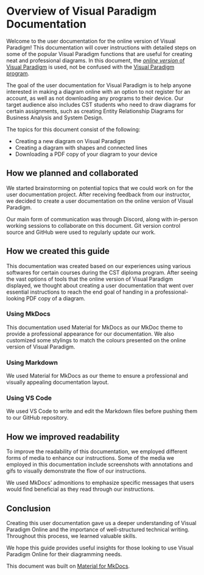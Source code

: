 # Overview of Visual Paradigm Documentation

Welcome to the user documentation for the online version of Visual Paradigm! This documentation will cover instructions with detailed steps on some of the popular Visual Paradigm functions that are useful for creating neat and professional diagrams. In this document, the [*online version* of Visual Paradigm](https://online.visual-paradigm.com/) is used, not be confused with the [Visual Paradigm program](https://www.visual-paradigm.com/).


The goal of the user documentation for Visual Paradigm is to help anyone interested in making a diagram online with an option to not register for an account, as well as not downloading any programs to their device. Our target audience also includes CST students who need to draw diagrams for certain assignments, such as creating Entity Relationship Diagrams for Business Analysis and System Design. 

The topics for this document consist of the following:
- Creating a new diagram on Visual Paradigm
- Creating a diagram with shapes and connected lines
- Downloading a PDF copy of your diagram to your device

## How we planned and collaborated

We started brainstorming on potential topics that we could work on for the user documentation project. After receiving feedback from our instructor, we decided to create a user documentation on the online version of Visual Paradigm. 

Our main form of communication was through Discord, along with in-person working sessions to collaborate on this document. Git version control source and GitHub were used to regularly update our work.

## How we created this guide

This documentation was created based on our experiences using various softwares for certain courses during the CST diploma program. After seeing the vast options of tools that the online version of Visual Paradigm displayed, we thought about creating a user documentation that went over essential instructions to reach the end goal of handing in a professional-looking PDF copy of a diagram.

### Using MkDocs

This documentation used Material for MkDocs as our MkDoc theme to provide a professional appearance for our documentation. We also customized some stylings to match the colours presented on the online version of Visual Paradigm.

### Using Markdown

We used Material for MkDocs as our theme to ensure a professional and visually appealing documentation layout. 
### Using VS Code

We used VS Code to write and edit the Markdown files before pushing them to our GitHub repository.

## How we improved readability

To improve the readability of this documentation, we employed different forms of media to enhance our instructions. Some of the media we employed in this documentation include screenshots with annotations and gifs to visually demonstrate the flow of our instructions. 

We used MkDocs’ admonitions to emphasize specific messages that users would find beneficial as they read through our instructions.

## Conclusion

Creating this user documentation gave us a deeper understanding of Visual Paradigm Online and the importance of well-structured technical writing. Throughout this process, we learned valuable skills.

We hope this guide provides useful insights for those looking to use Visual Paradigm Online for their diagramming needs. 

This document was built on [Material for MkDocs](https://squidfunk.github.io/mkdocs-material/).
